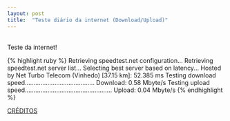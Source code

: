 ```yaml
---
layout: post
title:  "Teste diário da internet (Download/Upload)"
---
```

<br />
Teste da internet!  <br />

{% highlight ruby %}
Retrieving speedtest.net configuration...
Retrieving speedtest.net server list...
Selecting best server based on latency...
Hosted by Net Turbo Telecom (Vinhedo) [37.15 km]: 52.385 ms
Testing download speed........................................
Download: 0.58 Mbyte/s
Testing upload speed..................................................
Upload: 0.04 Mbyte/s
{% endhighlight %}

[CRÉDITOS](https://github.com/sivel/speedtest-cli/)

